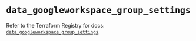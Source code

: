 # `data_googleworkspace_group_settings`

Refer to the Terraform Registry for docs: [`data_googleworkspace_group_settings`](https://registry.terraform.io/providers/samuzad/googleworkspace/0.11.0/docs/data-sources/group_settings).
